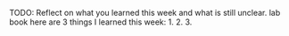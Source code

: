 TODO: Reflect on what you learned this week and what is still unclear.
lab book here are 3 things I learned this week:
1. 
2.
3.